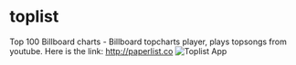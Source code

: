 toplist
=======
Top 100 Billboard charts - Billboard topcharts player, plays topsongs from youtube.
Here is the link: http://paperlist.co
![Toplist App](toplist/docs/img/picture.png)
